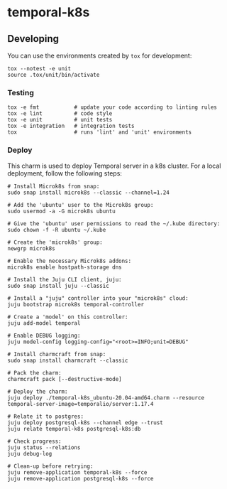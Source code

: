 # temporal-k8s

## Developing

You can use the environments created by `tox` for development:

```shell
tox --notest -e unit
source .tox/unit/bin/activate
```

### Testing

```shell
tox -e fmt           # update your code according to linting rules
tox -e lint          # code style
tox -e unit          # unit tests
tox -e integration   # integration tests
tox                  # runs 'lint' and 'unit' environments
```

### Deploy

This charm is used to deploy Temporal server in a k8s cluster.
For a local deployment, follow the following steps:

    # Install Microk8s from snap:
    sudo snap install microk8s --classic --channel=1.24

    # Add the 'ubuntu' user to the Microk8s group:
    sudo usermod -a -G microk8s ubuntu

    # Give the 'ubuntu' user permissions to read the ~/.kube directory:
    sudo chown -f -R ubuntu ~/.kube

    # Create the 'microk8s' group:
    newgrp microk8s

    # Enable the necessary Microk8s addons:
    microk8s enable hostpath-storage dns

    # Install the Juju CLI client, juju:
    sudo snap install juju --classic

    # Install a "juju" controller into your "microk8s" cloud:
    juju bootstrap microk8s temporal-controller

    # Create a 'model' on this controller:
    juju add-model temporal

    # Enable DEBUG logging:
    juju model-config logging-config="<root>=INFO;unit=DEBUG"

    # Install charmcraft from snap:
    sudo snap install charmcraft --classic

    # Pack the charm:
    charmcraft pack [--destructive-mode]

    # Deploy the charm:
    juju deploy ./temporal-k8s_ubuntu-20.04-amd64.charm --resource temporal-server-image=temporalio/server:1.17.4

    # Relate it to postgres:
    juju deploy postgresql-k8s --channel edge --trust
    juju relate temporal-k8s postgresql-k8s:db

    # Check progress:
    juju status --relations
    juju debug-log

    # Clean-up before retrying:
    juju remove-application temporal-k8s --force
    juju remove-application postgresql-k8s --force
